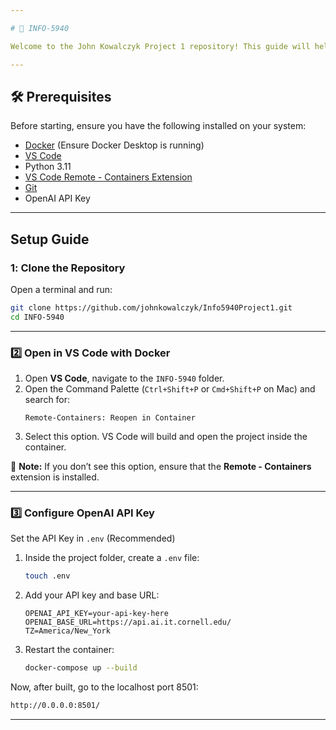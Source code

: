 ```yaml
---

# 📌 INFO-5940

Welcome to the John Kowalczyk Project 1 repository! This guide will help you set up the development environment using **Docker** in **VS Code**, configure the **OpenAI API key**, manage Git branches, and run Jupyter notebooks for assignments.  

---
```


## 🛠️ Prerequisites  

Before starting, ensure you have the following installed on your system:  

- [Docker](https://www.docker.com/get-started) (Ensure Docker Desktop is running)  
- [VS Code](https://code.visualstudio.com/)  
- Python 3.11
- [VS Code Remote - Containers Extension](https://marketplace.visualstudio.com/items?itemName=ms-vscode-remote.remote-containers)  
- [Git](https://git-scm.com/)  
- OpenAI API Key  

---

## Setup Guide  

### 1️: Clone the Repository  

Open a terminal and run:  

```bash
git clone https://github.com/johnkowalczyk/Info5940Project1.git
cd INFO-5940
```

---
### 2️⃣ Open in VS Code with Docker  

1. Open **VS Code**, navigate to the `INFO-5940` folder.  
2. Open the Command Palette (`Ctrl+Shift+P` or `Cmd+Shift+P` on Mac) and search for:  
   ```
   Remote-Containers: Reopen in Container
   ```
3. Select this option. VS Code will build and open the project inside the container.  

📌 **Note:** If you don’t see this option, ensure that the **Remote - Containers** extension is installed.  

---

### 3️⃣ Configure OpenAI API Key  
Set the API Key in `.env` (Recommended)  

1. Inside the project folder, create a `.env` file:  

   ```bash
   touch .env
   ```

2. Add your API key and base URL:  

   ```plaintext
   OPENAI_API_KEY=your-api-key-here
   OPENAI_BASE_URL=https://api.ai.it.cornell.edu/
   TZ=America/New_York
   ```

3. Restart the container:  

   ```bash
   docker-compose up --build
   ```

Now, after built, go to the localhost port 8501: 
```bash
http://0.0.0.0:8501/
```
---

